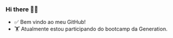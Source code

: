### Hi there 👋😄
- ✅ Bem vindo ao meu GitHub! 
- 🏋 Atualmente estou participando do bootcamp da  Generation.

<!--
**JoseLuisCorreia/JoseLuisCorreia** is a ✨ _special_ ✨ repository because its `README.md` (this file) appears on your GitHub profile.

Here are some ideas to get you started:

- 🔭 I’m currently working on ...
- 🌱 I’m currently learning ...
- 👯 I’m looking to collaborate on ...
- 🤔 I’m looking for help with ...
- 💬 Ask me about ...
- 📫 How to reach me: ...
- 😄 Pronouns: ...
- ⚡ Fun fact: ...
-->
